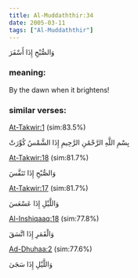 ```yaml
---
title: Al-Muddaththir:34
date: 2005-03-11
tags: ["Al-Muddaththir"]
---
```

وَالصُّبْحِ إِذَا أَسْفَرَ
### meaning: 
By the dawn when it brightens!
### similar verses: 

[At-Takwir:1](/81/1) (sim:83.5%)

بِسْمِ اللَّهِ الرَّحْمَٰنِ الرَّحِيمِ إِذَا الشَّمْسُ كُوِّرَتْ

[At-Takwir:18](/81/18) (sim:81.7%)

وَالصُّبْحِ إِذَا تَنَفَّسَ

[At-Takwir:17](/81/17) (sim:81.7%)

وَاللَّيْلِ إِذَا عَسْعَسَ

[Al-Inshiqaaq:18](/84/18) (sim:77.8%)

وَالْقَمَرِ إِذَا اتَّسَقَ

[Ad-Dhuhaa:2](/93/2) (sim:77.6%)

وَاللَّيْلِ إِذَا سَجَىٰ
